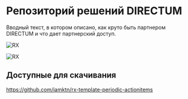 # Репозиторий решений DIRECTUM
Вводный текст, в котором описано, как круто быть партнером DIRECTUM и что дает партнерский доступ. 


![RX](https://www.directum.ru/application/images/logo-rx.svg)

![RX](https://www.directum.ru/application/images/logo-directum.svg)

## Доступные для скачивания
https://github.com/iamktn/rx-template-periodic-actionitems
